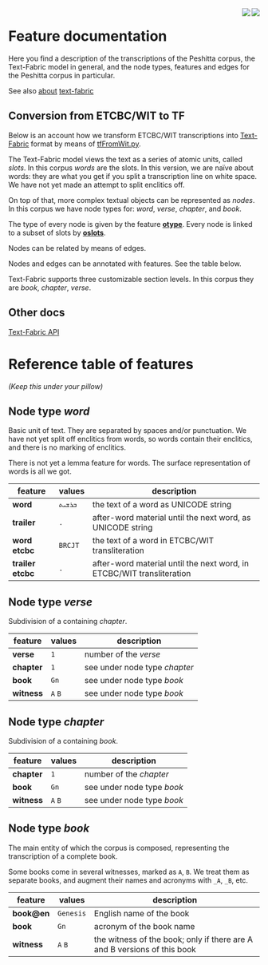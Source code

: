 <img src="images/etcbc.png" align="right"/>
<img src="images/tf.png" align="right"/>

Feature documentation
=====================

Here you find a description of the transcriptions of the Peshitta corpus, the
Text-Fabric model in general, and the node types, features and edges for the
Peshitta corpus in particular.

See also [about](about.md) [text-fabric](textfabric.md)

Conversion from ETCBC/WIT to TF
---------------------------------

Below is an account how we transform ETCBC/WIT transcriptions into
[Text-Fabric](https://annotation.github.io/text-fabric/tf) format by means of
[tfFromWit.py](../programs/tfFromWit.py).

The Text-Fabric model views the text as a series of atomic units, called
*slots*. In this corpus *words* are the slots.
In this version, we are naïve about words: they are what you get if you split
a transcription line on white space. We have not yet made an attempt to split
enclitics off.

On top of that, more complex textual objects can be represented as *nodes*. In
this corpus we have node types for: *word*, *verse*,
*chapter*, and *book*.

The type of every node is given by the feature
[**otype**](https://annotation.github.io/text-fabric/tf/cheatsheet.html#special-node-feature-otype).
Every node is linked to a subset of slots by
[**oslots**](https://annotation.github.io/text-fabric/tf/cheatsheet.html#special-edge-feature-oslots).

Nodes can be related by means of edges.

Nodes and edges can be annotated with features. See the table below.

Text-Fabric supports three customizable section levels. In this corpus they are
*book*, *chapter*, *verse*.

Other docs
----------

[Text-Fabric API](https://annotation.github.io/text-fabric/tf/cheatsheet.html)

Reference table of features
===========================

*(Keep this under your pillow)*

Node type *word*
-------------------------

Basic unit of text. They are separated by spaces and/or punctuation.
We have not yet split off enclitics from words, so words contain their enclitics,
and there is no marking of enclitics.

There is not yet a lemma feature for words. The surface representation of words
is all we got.

feature | values |  description
------- | ------ | ------
**word** | `ܒܪܫܝܬ` | the text of a word as UNICODE string
**trailer** | `.` | after-word material until the next word, as UNICODE string
**word etcbc** | `BRCJT` | the text of a word in ETCBC/WIT transliteration
**trailer etcbc** | `.` | after-word material until the next word, in ETCBC/WIT transliteration

Node type *verse*
-------------------------

Subdivision of a containing *chapter*. 

feature | values | description
------- | ------ | ------
**verse** | `1` | number of the *verse*
**chapter** | `1` | see under node type *chapter*
**book** | `Gn` | see under node type *book*
**witness** | `A` `B` | see under node type *book*

Node type *chapter*
-----------------------------

Subdivision of a containing *book*.

feature | values | description
------- | ------ | ------
**chapter** | `1` | number of the *chapter*
**book** | `Gn` | see under node type *book*
**witness** | `A` `B` | see under node type *book*

Node type *book*
-----------------------------

The main entity of which the corpus is composed, representing the transcription
of a complete book.

Some books come in several witnesses, marked as `A`, `B`. 
We treat them as separate books, and augment their names and acronyms with `_A`, `_B`, etc.

feature | values | description
------- | ------ | ------
**book@en** | `Genesis` | English name of the book
**book** | `Gn` | acronym of the book name
**witness** | `A` `B` | the witness of the book; only if there are A and B versions of this book

